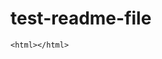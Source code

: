 # test-readme-file

<script src="./copy_code_option.js"></script>

```
<html></html>
```















